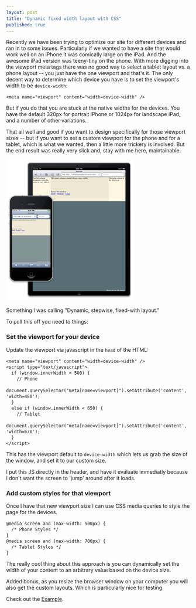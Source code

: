 ```yaml
---
layout: post
title: "Dynamic fixed width layout with CSS"
published: true
---
```


Recently we have been trying to optimize our site for different devices and ran in to some issues. Particularly if we wanted to have a site that would work well on an iPhone it was comically large on the iPad. And the awesome iPad version was teeny-tiny on the phone. With more digging into the viewport meta tags there was no good way to select a tablet layout vs. a phone layout -- you just have the one viewport and that's it. The only decent way to determine which device you have is to set the viewport's width to be `device-width`:

    <meta name="viewport" content="width=device-width" />

But if you do that you are stuck at the native widths for the devices. You have the default 320px for portrait iPhone or 1024px for landscape iPad, and a number of other variations.


That all well and good if you want to design specifically for those viewport sizes -- but if you want to set a custom viewport for the phone and for a tablet, which is what we wanted, then a little more trickery is involved. But the end result was really very slick and, stay with me here, maintainable.

![iPhone and iPad](/images/dynamic-layout-sm.png)

Something I was calling "Dynamic, stepwise, fixed-with layout."

To pull this off you need to things:

### Set the viewport for your device

Update the viewport via javascript in the `head` of the HTML:


    <meta name="viewport" content="width=device-width" />
    <script type="text/javascript">
      if (window.innerWidth < 500) {
        // Phone
        document.querySelector("meta[name=viewport]").setAttribute('content', 'width=480');
      }
      else if (window.innerWidth < 650) {
        // Tablet
        document.querySelector("meta[name=viewport]").setAttribute('content', 'width=670');
      }
    </script>


This has the viewport default to `device-width` which lets us grab the size of the window, and set it to our custom size.

I put this JS directly in the header, and have it evaluate immediatly because I don't want the screen to 'jump' around after it loads.

### Add custom styles for that viewport

Once I have that new viewport size I can use CSS media queries to style the page for the devices.

    @media screen and (max-width: 500px) {
      /* Phone Styles */
    }
    @media screen and (max-width: 700px) {
      /* Tablet Styles */
    }

The really cool thing about this approach is you can dynamically set the width of your content to an arbitrary value based on the device size.

Added bonus, as you resize the browser window on your computer you will also get the custom layouts. Which is particularly nice for testing.

Check out the <a href="#" onclick="window.open('/examples/dynamic-layout.html','linkname','height=480, width=502,scrollbars=no')">Example</a>.
